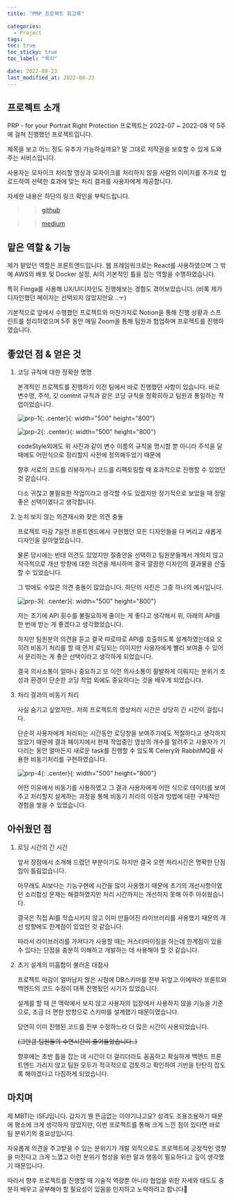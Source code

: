 ```yaml
---
title: "PRP 프로젝트 회고록"

categories:
  - Project
tags:
toc: true
toc_sticky: true
toc_label: "목차"

date: 2022-08-23
last_modified_at: 2022-08-23
---
```


## 프로젝트 소개

PRP - for your Portrait Right Protection 프로젝트는 2022-07 ~ 2022-08 약 5주에 걸쳐 진행했던 프로젝트입니다.

제목을 보고 어느 정도 유추가 가능하실까요? 말 그대로 저작권을 보호할 수 있게 도와주는 서비스입니다.

사용자는 모자이크 처리할 영상과 모자이크를 처리하지 않을 사람의 이미지를 추가로 업로드하여 선택한 효과에 맞는 처리 결과를 사용자에게 제공합니다.

자세한 내용은 하단의 링크 확인을 부탁드립니다.

> > [github](https://github.com/PRP-for-your-portrait-right-protection)

> > [medium](https://medium.com/@syeon12270131)

## 맡은 역할 & 기능

제가 맡았던 역할은 프론트엔드입니다. 웹 프레임워크로는 React를 사용하였으며 그 밖에 AWS의 배포 및 Docker 설정, AI의 기본적인 틀을 잡는 역할을 수행하였습니다.

특히 Fimga를 사용해 UX/UI디자인도 진행해보는 경험도 겪어보았습니다. (비록 제가 디자인했던 페이지는 선택되지 않았지만요 ..ㅜ)

기본적으로 앞에서 수행했던 프로젝트와 마찬가지로 Notion을 통해 진행 상황과 스프린트를 정리하였으며 5주 동안 매일 Zoom을 통해 팀원과 협업하며 프로젝트를 진행하였습니다.

## 좋았던 점 & 얻은 것

1. 코딩 규칙에 대한 정확한 명명

   본격적인 프로젝트를 진행하기 이전 팀에서 바로 진행했던 사항이 있습니다. 바로 변수명, 주석, 깃 commit 규칙과 같은 코딩 규칙을 정확히하고 팀원과 통일하는 작업이었습니다.

   ![prp-1](https://user-images.githubusercontent.com/78795820/186176464-8df4c31c-a162-4730-a904-1f52c595eaac.png){: .center}{: width="500" height="800"}

   ![prp-2](https://user-images.githubusercontent.com/78795820/186176345-571b43b4-fb98-4380-919a-95dc08d89021.png){: .center}{: width="500" height="800"}

   codeStyle외에도 위 사진과 같이 변수 이름의 규칙을 명시할 뿐 아니라 주석을 달 때에도 어떤식으로 정리할지 사전에 정의해두었기 때문에

   향후 서로의 코드를 리뷰하거나 코드를 리펙토링할 때 효과적으로 진행할 수 있었던 것 같습니다.

   다소 귀찮고 불필요한 작업이라고 생각할 수도 있겠지만 장기적으로 보았을 때 정말 좋은 선택이였다고 생각합니다.

2. 눈치 보지 않는 의견제시와 잦은 의견 충돌

   프로젝트 마감 7일전 프론트엔드에서 구현했던 모든 디자인들을 다 버리고 새롭게 디자인을 갈아엎었습니다.

   물론 당시에는 반대 의견도 있었지만 절충안을 선택하고 팀원분들께서 개의치 않고 적극적으로 개선 방향에 대한 의견을 제시하며 결국 깔끔한 디자인의 결과물을 산출할 수 있었습니다.

   그 밖에도 수많은 의견 충돌이 많았습니다. 하단의 사진은 그중 하나의 예시입니다.

   ![prp-3](https://user-images.githubusercontent.com/78795820/186176358-674594e0-0a9e-40c7-8400-d36efb29cc48.png){: .center}{: width="500" height="800"}

   저는 초기에 API 횟수를 불필요하게 줄이는 게 좋다고 생각해서 위, 아래의 API를 한 번에 받는 게 좋겠다고 생각했었습니다.

   하지만 팀원분의 의견을 듣고 결국 따로따로 API를 호출하도록 설계하였는데요 오히려 비동기 처리를 할 때 먼저 로딩되는 이미지만 사용자에게 빨리 보여줄 수 있어서 분리하는 게 좋은 선택이라고 생각하게 되었습니다.

   결국 의사소통이 얼마나 중요하고 또 이런 의사소통이 활발하게 이뤄지는 분위기 조성과 환경이 단순한 코딩 작업 외에도 중요하다는 것을 배우게 되었습니다.

3. 처리 결과의 비동기 처리

   사실 숨기고 싶었지만.. 저희 프로젝트의 영상처리 시간은 상당히 긴 시간이 걸립니다.

   단순히 사용자에게 처리되는 시간동안 로딩창을 보여주기에도 적절하다고 생각하지 않았기 때문에 결과 페이지에서 현재 작업중인 영상의 개수를 알려주고
   사용자가 기다리는 동안 얼마든지 새로운 task를 진행할 수 있도록 Celery와 RabbitMQ를 사용한 비동기처리를 구현하였습니다.

   ![prp-4](https://user-images.githubusercontent.com/78795820/186177925-c05fe8f1-513d-46a2-9263-41f4cbde998a.png){: .center}{: width="500" height="800"}

   어떤 이유에서 비동기를 사용하였고 그 결과 사용자에게 어떤 식으로 데이터를 보여주고 처리할지 설계하는 과정을 통해 비동기 처리의 이점과 방법에 대한 구체적인 경험을 쌓을 수 있었습니다.

## 아쉬웠던 점

1. 로딩 시간의 긴 시간

   앞서 장점에서 소개해 드렸던 부분이기도 하지만 결국 오랜 처리시간은 명확한 단점임이 틀림없습니다.

   아무래도 AI보다는 기능구현에 시간을 많이 사용했기 때문에 초기의 개선사항이였던 소리합성 문제는 해결하였지만 처리 시간까지는 개선하지 못해 아주 아쉬웠습니다.

   결국은 직접 AI를 학습시키지 않고 이미 만들어진 라이브러리를 사용했기 때문의 개선 방향에도 한계점이 있었던 것 같습니다.

   따라서 라이브러리를 가져다가 사용할 때는 커스터마이징을 하는데 한계점이 있을 수 있다는 단점을 충분히 이해하고 개발하는 데 사용해야 할 것 같습니다.

2. 초기 설계의 미흡함이 불러온 대참사

   프로젝트 마감이 얼마남지 않은 시점에 DB스키마를 전부 뒤엎고 이에따라 프론트와 백엔드의 코드 수정이 대폭 진행됬던 시기가 있었습니다.

   설계를 할 때 큰 맥락에서 보지 않고 사용자의 입장에서 사용하지 않을 기능을 기준으로, 조금 더 편한 방향으로 스키마를 설계했기 때문이였습니다.

   당연히 이미 진행된 코드를 전부 수정하느라 더 많은 시간이 사용되었습니다.

   ~~(그만큼 팀원들의 수면시간이 줄어들었습니다..)~~

   향후에는 초반 틀을 잡는 데 시간이 더 걸리더라도 꼼꼼하고 확실하게 백엔드 프론트엔드 가리지 않고 팀원 모두가 적극적으로 검토하고 확인하여 기반을 탄탄히 잡도록 해야겠다고 다짐하게 되었습니다.

## 마치며

제 MBTI는 ISFJ입니다. 갑자기 웬 뜬금없는 이야기냐고요? 성격도 조용조용하기 때문에 평소에 크게 생각하지 않았지만, 이번 프로젝트를 통해 크게 느낀 점이 있다면 바로 팀 분위기의 중요성입니다.

자유롭게 의견을 주고받을 수 있는 분위기가 개발 외적으로도 프로젝트에 긍정적인 영향을 미친다고 크게 느꼈고 이런 분위기 형성을 위한 말과 행동이 필요하다고 깊이 생각했기 때문입니다.

따라서 향후 프로젝트를 진행할 때 기술적 역량뿐 아니라 협업을 위한 자세와 태도도 충분히 배우고 공부해야 할 필요성이 있음을 인지하고 노력하려고 합니다🙂
